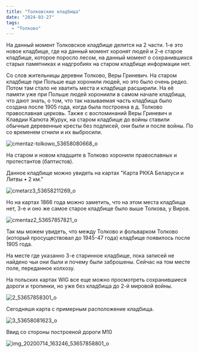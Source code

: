 ```yaml
---
title: "Толковские кладбища"
date: "2024-03-27"
tags: 
  - "Толково"
---
```


На данный момент Толковское кладбище делится на 2 части. 1-е это новое кладбище, где на данный момент хоронят людей и 2-е старое кладбище, которое поросло лесом, на данный момент о сохранившихся старых памятниках и надгробиях на старом кладбище информации нет.

Со слов жительницы деревни Толково, Веры Гриневич. На старом кладбище при Польше еще хоронили людей, но это было очень редко. Потом там стало не хватить места и кладбище расширили. На её памяти уже при Польше людей хорониили в самом начале кладбища, что дают знать, о том, что так называемая часть кладбища было создана после 1905 года, когда была построена в д. Толково православная церковь. Также с воспоминаний Веры Гриневич и Клавдии Калюта Журук, на старом кладбище до войны ставили обычные деревенные кресты без подписей, они были и после войны. По со временем сгнили и их выбросили.

![cmentaz-tolkowo_53658080668_o](https://github.com/escfrpls/drochiczynpoleski/assets/125834172/0eee83ec-1108-4ac1-9e4e-ee93e75ead85)

На старом и новом кладщите в Толково хоронили православных и протестантов (баптистов).

Данное кладбище можно увидеть на картах "Карта РККА Беларуси и Литвы • 2 км."

![cmetarz3_53658211269_o](https://github.com/escfrpls/drochiczynpoleski/assets/125834172/bbf714f4-4297-47f5-9a65-5765a755b69c)

Но на картах 1866 года можно заметить, что на этом места кладбища нет, 3-е и оно же самое старое кладбище было выше Толкова, у Виров.

![cmentaz2_53657857821_o](https://github.com/escfrpls/drochiczynpoleski/assets/125834172/9654331e-4092-4490-97f9-8d5b10f33908)

Так мы можем увидеть, что между Толково и фольварком Толково (который просуществовал до 1945-47 года) кладбище появилось после 1905 года.

На месте где указанно 3-е старинное кладбище, пока записей не найдено чьи они были и почему были заброшены. Сейчас на том месте поле, переданное колхозу.

На польских картах WIG все еще можно просмотреть сохранившиеся дороги и тропинки, но уже без кладбища до 2-й мировой войны.

![2_53657858301_o](https://github.com/escfrpls/drochiczynpoleski/assets/125834172/b2e6c89a-bd3a-4b87-9d8a-2faf7b7c0ef7)

Сегодняшя карта с примерным расположение кладбища.

![3_53658081623_o](https://github.com/escfrpls/drochiczynpoleski/assets/125834172/cce4ea85-9d20-4c47-a74b-fdbf462da8b0)

Ввид со стороны построеной дороги M10

![img_20200714_163246_53657858801_o](https://github.com/escfrpls/drochiczynpoleski/assets/125834172/32ebf79b-c870-47c2-a9f9-c39e41526e81)

